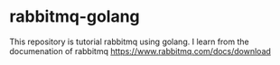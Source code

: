 # rabbitmq-golang

This repository is tutorial rabbitmq using golang. I learn from the documenation of rabbitmq https://www.rabbitmq.com/docs/download

